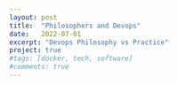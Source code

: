 ```yaml
---
layout: post
title:  "Philosophers and Devops"
date:   2022-07-01
excerpt: "Devops Philosophy vs Practice"
project: true
#tags: [docker, tech, software]
#comments: true
---
```



 